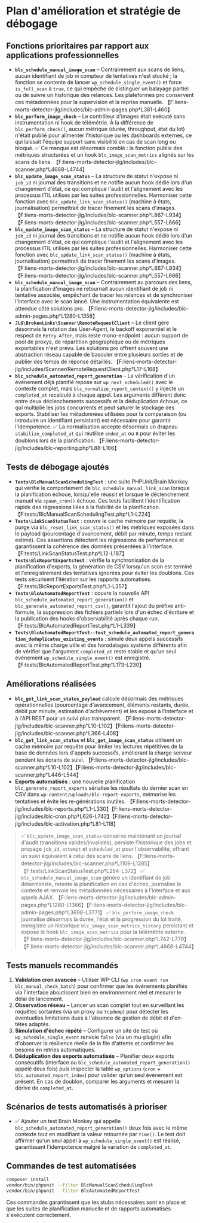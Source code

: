 # Plan d'amélioration et stratégie de débogage

## Fonctions prioritaires par rapport aux applications professionnelles

- **`blc_schedule_manual_image_scan`** – Contrairement aux scans de liens, aucun identifiant de job ni compteur de tentatives n'est stocké ; la fonction se contente de lancer `wp_schedule_single_event()` et force `is_full_scan` à `true`, ce qui empêche de distinguer un balayage partiel ou de suivre un historique des relances. Les plateformes pro conservent ces métadonnées pour la supervision et la reprise manuelle. 【F:liens-morts-detector-jlg/includes/blc-admin-pages.php†L381-L460】
- **`blc_perform_image_check`** – Le contrôleur d'images était exécuté sans instrumentation ni hook de télémétrie. À la différence de `blc_perform_check()`, aucun métrique (durée, throughput, état du lot) n'était publié pour alimenter l'historique ou les dashboards externes, ce qui laissait l'équipe support sans visibilité en cas de scan long ou bloqué. ✅ Ce manque est désormais comblé : la fonction publie des métriques structurées et un hook `blc_image_scan_metrics` alignés sur les scans de liens. 【F:liens-morts-detector-jlg/includes/blc-scanner.php†L4668-L4744】
- **`blc_update_image_scan_status`** – La structure de statut n'expose ni `job_id` ni journal des transitions et ne notifie aucun hook dédié lors d'un changement d'état, ce qui complique l'audit et l'alignement avec les processus ITIL utilisés par les suites professionnelles. Harmoniser cette fonction avec `blc_update_link_scan_status()` (machine à états, journalisation) permettrait de tracer finement les scans d'images. 【F:liens-morts-detector-jlg/includes/blc-scanner.php†L867-L934】【F:liens-morts-detector-jlg/includes/blc-scanner.php†L557-L666】
- **`blc_update_image_scan_status`** – La structure de statut n'expose ni `job_id` ni journal des transitions et ne notifie aucun hook dédié lors d'un changement d'état, ce qui complique l'audit et l'alignement avec les processus ITIL utilisés par les suites professionnelles. Harmoniser cette fonction avec `blc_update_link_scan_status()` (machine à états, journalisation) permettrait de tracer finement les scans d'images. 【F:liens-morts-detector-jlg/includes/blc-scanner.php†L867-L934】【F:liens-morts-detector-jlg/includes/blc-scanner.php†L557-L666】
- **`blc_schedule_manual_image_scan`** – Contrairement au parcours des liens, la planification d'images ne retournait aucun identifiant de job ni tentative associée, empêchant de tracer les relances et de synchroniser l'interface avec le scan lancé. Une instrumentation équivalente est attendue côté solutions pro. 【F:liens-morts-detector-jlg/includes/blc-admin-pages.php†L1280-L1358】
- **`JLG\BrokenLinks\Scanner\RemoteRequestClient`** – Le client gère désormais la rotation des User-Agent, le backoff exponentiel et le respect de `Retry-After`, mais reste mono-endpoint : aucun support de pool de proxys, de répartition géographique ou de métriques exportables n'est prévu. Les solutions pro offrent souvent une abstraction réseau capable de basculer entre plusieurs sorties et de publier des temps de réponse détaillés. 【F:liens-morts-detector-jlg/includes/Scanner/RemoteRequestClient.php†L17-L168】
- **`blc_schedule_automated_report_generation`** – La vérification d'un événement déjà planifié repose sur `wp_next_scheduled()` avec le contexte complet, mais `blc_normalize_report_context()` y injecte un `completed_at` recalculé à chaque appel. Les arguments diffèrent donc entre deux déclenchements successifs et la déduplication échoue, ce qui multiplie les jobs concurrents et peut saturer le stockage des exports. Stabiliser les métadonnées utilisées pour la comparaison (ou introduire un identifiant persistant) est nécessaire pour garantir l'idempotence. ✅ La normalisation accepte désormais un drapeau `stabilize_completed_at` qui réutilise `ended_at` ou `0` pour éviter les doublons lors de la planification. 【F:liens-morts-detector-jlg/includes/blc-reporting.php†L88-L166】
## Tests de débogage ajoutés

- **`Tests\BlcManualScanSchedulingTest`** : une suite PHPUnit/Brain Monkey qui vérifie le comportement de `blc_schedule_manual_link_scan` lorsque la planification échoue, lorsqu'elle réussit et lorsque le déclenchement manuel via `spawn_cron()` échoue. Ces tests facilitent l'identification rapide des régressions liées à la fiabilité de la planification. 【F:tests/BlcManualScanSchedulingTest.php†L1-L224】
- **`Tests\LinkScanStatusTest`** : couvre le cache mémoire par requête, la purge via `blc_reset_link_scan_status()` et les métriques exposées dans le payload (pourcentage d'avancement, débit par minute, temps restant estimé). Ces assertions détectent les régressions de performance et garantissent la cohérence des données présentées à l'interface. 【F:tests/LinkScanStatusTest.php†L12-L187】
- **`Tests\BlcReportExportsTest`** : vérifie la synchronisation de la planification d'exports, la génération de CSV lorsqu'un scan est terminé et l'enregistrement des tentatives ignorées pour éviter les doublons. Ces tests sécurisent l'itération sur les rapports automatisés. 【F:tests/BlcReportExportsTest.php†L1-L357】
- **`Tests\BlcAutomatedReportTest`** : couvre la nouvelle API `blc_schedule_automated_report_generation()` et `blc_generate_automated_report_csv()`, garantit l'ajout du préfixe anti-formule, la suppression des fichiers partiels lors d'un échec d'écriture et la publication des hooks d'observabilité après chaque run. 【F:tests/BlcAutomatedReportTest.php†L1-L339】
- **`Tests\BlcAutomatedReportTest::test_schedule_automated_report_generation_deduplicates_existing_events`** : simule deux appels successifs avec la même charge utile et des horodatages système différents afin de vérifier que l'argument `completed_at` reste stable et qu'un seul événement `wp_schedule_single_event()` est enregistré. 【F:tests/BlcAutomatedReportTest.php†L173-L230】

## Améliorations réalisées

- **`blc_get_link_scan_status_payload`** calcule désormais des métriques opérationnelles (pourcentage d'avancement, éléments restants, durée, débit par minute, estimation d'achèvement) et les expose à l'interface et à l'API REST pour un suivi plus transparent. 【F:liens-morts-detector-jlg/includes/blc-scanner.php†L10-L102】【F:liens-morts-detector-jlg/includes/blc-scanner.php†L366-L408】
- **`blc_get_link_scan_status`** et **`blc_get_image_scan_status`** utilisent un cache mémoire par requête pour limiter les lectures répétitives de la base de données lors d'appels successifs, améliorant la charge serveur pendant les écrans de suivi. 【F:liens-morts-detector-jlg/includes/blc-scanner.php†L10-L102】【F:liens-morts-detector-jlg/includes/blc-scanner.php†L446-L544】
- **Exports automatisés** : une nouvelle planification `blc_generate_report_exports` sérialise les résultats du dernier scan en CSV dans `wp-content/uploads/blc-report-exports`, mémorise les tentatives et évite les re-générations inutiles. 【F:liens-morts-detector-jlg/includes/blc-reports.php†L1-L330】【F:liens-morts-detector-jlg/includes/blc-cron.php†L626-L742】【F:liens-morts-detector-jlg/includes/blc-activation.php†L81-L118】

> ✅ `blc_update_image_scan_status` conserve maintenant un journal d'audit (transitions valides/invalides), persiste l'historique des jobs et propage `job_id`, `attempt` et `scheduled_at` pour l'observabilité, offrant un suivi équivalent à celui des scans de liens. 【F:liens-morts-detector-jlg/includes/blc-scanner.php†L1109-L1285】【F:tests/LinkScanStatusTest.php†L294-L372】
> ✅ `blc_schedule_manual_image_scan` génère un identifiant de job déterministe, retente la planification en cas d'échec, journalise le contexte et renvoie les métadonnées nécessaires à l'interface et aux appels AJAX. 【F:liens-morts-detector-jlg/includes/blc-admin-pages.php†L1280-L1366】【F:liens-morts-detector-jlg/includes/blc-admin-pages.php†L3698-L3771】
> ✅ `blc_perform_image_check` journalise désormais la durée, l'état et la progression du lot traité, enregistre un historique `blc_image_scan_metrics_history` persistant et expose le hook `blc_image_scan_metrics` pour la télémétrie externe. 【F:liens-morts-detector-jlg/includes/blc-scanner.php†L742-L779】【F:liens-morts-detector-jlg/includes/blc-scanner.php†L4668-L4744】

## Tests manuels recommandés

1. **Validation cron avancée** – Utiliser WP-CLI (`wp cron event run blc_manual_check_batch`) pour confirmer que les événements planifiés via l'interface aboutissent bien en environnement réel et mesurer le délai de lancement.
2. **Observation réseau** – Lancer un scan complet tout en surveillant les requêtes sortantes (via un proxy ou `tcpdump`) pour détecter les éventuelles limitations dues à l'absence de gestion de débit et d'en-têtes adaptés.
3. **Simulation d'échec répété** – Configurer un site de test où `wp_schedule_single_event` renvoie `false` (via un mu-plugin) afin d'observer la résilience réelle de la file d'attente et confirmer les besoins en retries automatiques.
4. **Déduplication des exports automatisés** – Planifier deux exports consécutifs (interface ou `blc_schedule_automated_report_generation()` appelé deux fois) puis inspecter la table `wp_options` (`cron` + `blc_automated_report_index`) pour valider qu'un seul événement est présent. En cas de doublon, comparer les arguments et mesurer la dérive de `completed_at`.

## Scénarios de tests automatisés à prioriser

- ✅ Ajouter un test Brain Monkey qui appelle `blc_schedule_automated_report_generation()` deux fois avec le même contexte tout en modifiant la valeur retournée par `time()`. Le test doit affirmer qu'un seul appel à `wp_schedule_single_event()` est réalisé, garantissant l'idempotence malgré la variation de `completed_at`.

## Commandes de test automatisées

```bash
composer install
vendor/bin/phpunit --filter BlcManualScanSchedulingTest
vendor/bin/phpunit --filter BlcAutomatedReportTest
```
Ces commandes garantissent que les stubs nécessaires sont en place et que les suites de planification manuelle et de rapports automatisés s'exécutent correctement.

